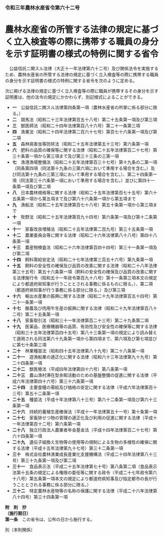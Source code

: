 ### 令和三年農林水産省令第六十二号  
# 農林水産省の所管する法律の規定に基づく立入検査等の際に携帯する職員の身分を示す証明書の様式の特例に関する省令  
　公益信託ニ関スル法律（大正十一年法律第六十二号）及び関係法令を実施するため、農林水産省の所管する法律の規定に基づく立入検査等の際に携帯する職員の身分を示す証明書の様式の特例に関する省令を次のように定める。  
  
次に掲げる法律の規定に基づく立入検査等の際に職員が携帯するその身分を示す証明書は、他の法令の規定にかかわらず、別記様式によることができる。  
* **一**　公益信託ニ関スル法律第四条第一項（農林水産省の所掌に係る部分に限る。）  
* **二**　競馬法（昭和二十三年法律第百五十八号）第二十五条第一項及び第三項  
* **三**　獣医師法（昭和二十四年法律第百八十六号）第二十一条第三項  
* **四**　漁業法（昭和二十四年法律第二百六十七号）第百七十六条第一項及び第二項  
* **五**　森林病害虫等防除法（昭和二十五年法律第五十三号）第六条第一項  
* **六**　肥料の品質の確保等に関する法律（昭和二十五年法律第百二十七号）第三十条第一項から第三項まで及び第三十三条の三第一項  
* **七**　漁港漁場整備法（昭和二十五年法律第百三十七号）第十九条の二第一項（同条第四項（同法第十九条の三第六項において準用する場合を含む。）及び同法第十九条の三第三項において準用する場合を含む。）、第二十四条第一項（同法第三十六条第一項において準用する場合を含む。）並びに第四十一条第一項及び第二項  
* **八**　日本農林規格等に関する法律（昭和二十五年法律第百七十五号）第六十五条第一項から第五項まで及び第六十六条第一項から第五項まで  
* **九**　漁船法（昭和二十五年法律第百七十八号）第五十条第一項から第三項まで  
* **十**　牧野法（昭和二十五年法律第百九十四号）第六条第一項及び第十二条第一項  
* **十一**　家畜改良増殖法（昭和二十五年法律第二百九号）第三十五条第一項  
* **十二**　農業委員会等に関する法律（昭和二十六年法律第八十八号）第四十八条第一項  
* **十三**　農産物検査法（昭和二十六年法律第百四十四号）第三十一条第一項及び第二項  
* **十四**　飼料需給安定法（昭和二十七年法律第三百五十六号）第九条第一項  
* **十五**　飼料の安全性の確保及び品質の改善に関する法律（昭和二十八年法律第三十五号）第五十六条第一項（飼料の安全性の確保及び品質の改善に関する法律施行令（昭和五十一年政令第百九十八号）第十一条第三項本文の規定により都道府県知事が行うこととされる事務に係るものに限る。）、第二項（都道府県知事が行う事務に係る部分に限る。）及び第三項  
* **十六**　輸出水産業の振興に関する法律（昭和二十九年法律第百五十四号）第二十一条第一項  
* **十七**　酪農及び肉用牛生産の振興に関する法律（昭和二十九年法律第百八十二号）第二十五条第一項  
* **十八**　家畜取引法（昭和三十一年法律第百二十三号）第二十九条第二項  
* **十九**　医薬品、医療機器等の品質、有効性及び安全性の確保等に関する法律（昭和三十五年法律第百四十五号）第八十三条第一項の規定により読み替えて適用される同法第六十九条第一項から第四項まで、第六項及び第七項並びに第七十条第三項  
* **二十**　林業種苗法（昭和四十五年法律第八十九号）第二十八条第一項  
* **二十一**　遊漁船業の適正化に関する法律（昭和六十三年法律第九十九号）第二十四条第一項  
* **二十二**　獣医療法（平成四年法律第四十六号）第八条第一項  
* **二十三**　農山漁村滞在型余暇活動のための基盤整備の促進に関する法律（平成六年法律第四十六号）第三十六条第一項  
* **二十四**　主要食糧の需給及び価格の安定に関する法律（平成六年法律第百十三号）第五十二条第一項  
* **二十五**　種苗法（平成十年法律第八十三号）第六十二条第一項及び第六十三条第一項  
* **二十六**　持続的養殖生産確保法（平成十一年法律第五十一号）第十条第一項  
* **二十七**　家畜排せつ物の管理の適正化及び利用の促進に関する法律（平成十一年法律第百十二号）第六条第一項  
* **二十八**　独立行政法人農業者年金基金法（平成十四年法律第百二十七号）第六十四条第一項  
* **二十九**　遺伝子組換え生物等の使用等の規制による生物の多様性の確保に関する法律（平成十五年法律第九十七号）第三十二条第一項  
* **三十**　株式会社農林漁業成長産業化支援機構法（平成二十四年法律第八十三号）第三十九条第一項及び第二項  
* **三十一**　食品表示法（平成二十五年法律第七十号）第八条第二項（食品表示法第十五条の規定による権限の委任等に関する政令（平成二十七年政令第六十八号）第五条第一項本文の規定により都道府県知事及び指定都市の長が行うこととされる事務に係る部分に限る。）  
* **三十二**　特定農林水産物等の名称の保護に関する法律（平成二十六年法律第八十四号）第三十四条第一項  
  
**附　則　抄**  
**（施行期日）**  
**第一条**　この省令は、公布の日から施行する。  
  
別（本則関係）  

          
        